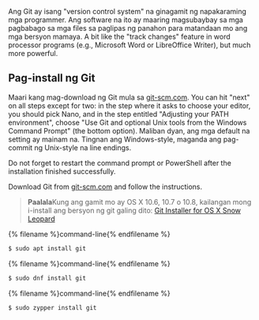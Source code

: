 Ang Git ay isang "version control system" na ginagamit ng napakaraming mga programmer. Ang software na ito ay maaring magsubaybay sa mga pagbabago sa mga files sa paglipas ng panahon para matandaan mo ang mga bersyon mamaya. A bit like the "track changes" feature in word processor programs (e.g., Microsoft Word or LibreOffice Writer), but much more powerful.

## Pag-install ng Git

<!--sec data-title="Installing Git: Windows" data-id="git_install_windows"
data-collapse=true ces-->

Maari kang mag-download ng Git mula sa [git-scm.com](https://git-scm.com/). You can hit "next" on all steps except for two: in the step where it asks to choose your editor, you should pick Nano, and in the step entitled "Adjusting your PATH environment", choose "Use Git and optional Unix tools from the Windows Command Prompt" (the bottom option). Maliban dyan, ang mga default na setting ay mainam na. Tingnan ang Windows-style, maganda ang pag-commit ng Unix-style na line endings.

Do not forget to restart the command prompt or PowerShell after the installation finished successfully. <!--endsec-->

<!--sec data-title="Installing Git: OS X" data-id="git_install_OSX"
data-collapse=true ces-->

Download Git from [git-scm.com](https://git-scm.com/) and follow the instructions.

> **Paalala**Kung ang gamit mo ay OS X 10.6, 10.7 o 10.8, kailangan mong i-install ang bersyon ng git galing dito: [Git Installer for OS X Snow Leopard](https://sourceforge.net/projects/git-osx-installer/files/git-2.3.5-intel-universal-snow-leopard.dmg/download)

<!--endsec-->

<!--sec data-title="Installing Git: Debian or Ubuntu" data-id="git_install_debian_ubuntu"
data-collapse=true ces-->

{% filename %}command-line{% endfilename %}

```bash
$ sudo apt install git
```

<!--endsec-->

<!--sec data-title="Installing Git: Fedora" data-id="git_install_fedora"
data-collapse=true ces-->

{% filename %}command-line{% endfilename %}

```bash
$ sudo dnf install git
```

<!--endsec-->

<!--sec data-title="Installing Git: openSUSE" data-id="git_install_openSUSE"
data-collapse=true ces-->

{% filename %}command-line{% endfilename %}

```bash
$ sudo zypper install git
```

<!--endsec-->
